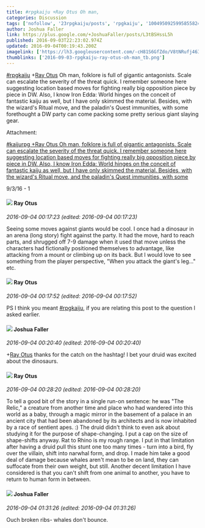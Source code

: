 ```yaml
---
title: #rpgkaiju +Ray Otus Oh man,
categories: Discussion
tags: ['nofollow', '23rpgkaiju/posts', 'rpgkaiju', '100495092599585582455']
author: Joshua Faller
link: https://plus.google.com/+JoshuaFaller/posts/L3tBSHssL5h
published: 2016-09-03T22:23:02.974Z
updated: 2016-09-04T00:19:43.200Z
imagelink: ['https://lh3.googleusercontent.com/-cH81S6GfZdo/V8tNRufj46I/AAAAAAAADDg/-8vuPxLE-3Eo00KO6Hd20JtPDN0yi4T0gCJoC/w191-h265/16%2B-%2B1']
thumblinks: ['2016-09-03-rpgkaiju-ray-otus-oh-man_tb.png']
---
```


<a rel="nofollow" class="ot-hashtag" href="https://plus.google.com/s/%23rpgkaiju/posts">#rpgkaiju</a> <span class="proflinkWrapper"><span class="proflinkPrefix">+</span><a class="proflink" href="https://plus.google.com/100495092599585582455" oid="100495092599585582455">Ray Otus</a></span>​​ Oh man, folklore is full of gigantic antagonists. Scale can escalate the severity of the threat quick. I remember someone here suggesting location based moves for fighting really big opposition piece by piece in DW. Also, I know Iron Edda: World hinges on the conceit of fantastic kaiju as well, but I have only skimmed the material. Besides, with the wizard&#39;s Ritual move, and the paladin&#39;s Quest immunities, with some forethought a DW party can come packing some pretty serious giant slaying gear.﻿


Attachment:

<a href='https://plus.google.com/photos/118408641603864909644/albums/6326235068415354145/6326235068505514914?sqi=100084733231320276299&sqsi=495ab0e7-7352-40c7-9718-677d19c9273e'>#kaijurpg +Ray Otus​ Oh man, folklore is full of gigantic antagonists. Scale can escalate the severity of the threat quick. I remember someone here suggesting location based moves for fighting really big opposition piece by piece in DW. Also, I know Iron Edda: World hinges on the conceit of fantastic kaiju as well, but I have only skimmed the material. Besides, with the wizard's Ritual move, and the paladin's Quest immunities, with some</a>


9/3/16 - 1
<div id='comment z13qerjo3l2ec3wnl22hh354yxupylkbi04'>
  <h4><img src='{{site.baseurl}}//images/avatars/100495092599585582455_photo.jpg'> Ray Otus</h4>
      <p><cite>2016-09-04 00:17:23 (edited: 2016-09-04 00:17:23)</cite></p>
        <p>Seeing some moves against giants would be cool. I once had a dinosaur in an arena (long story) fight against the party. It had the move, hard to reach parts, and shrugged off 7-9 damage when it used that move unless the characters had fictionally positioned themselves to advantage, like attacking from a mount or climbing up on its back. But I would love to see something from the player perspective, &quot;When you attack the giant&#39;s leg...&quot; etc.</p>
</div>
        

<div id='comment z13qerjo3l2ec3wnl22hh354yxupylkbi04'>
  <h4><img src='{{site.baseurl}}//images/avatars/100495092599585582455_photo.jpg'> Ray Otus</h4>
      <p><cite>2016-09-04 00:17:52 (edited: 2016-09-04 00:17:52)</cite></p>
        <p>PS I think you meant <a rel="nofollow" class="ot-hashtag" href="https://plus.google.com/s/%23rpgkaiju/posts">#rpgkaiju</a>, if you are relating this post to the question I asked earlier.</p>
</div>
        

<div id='comment z13qerjo3l2ec3wnl22hh354yxupylkbi04'>
  <h4><img src='{{site.baseurl}}//images/avatars/118408641603864909644_photo.jpg'> Joshua Faller</h4>
      <p><cite>2016-09-04 00:20:40 (edited: 2016-09-04 00:20:40)</cite></p>
        <p><span class="proflinkWrapper"><span class="proflinkPrefix">+</span><a class="proflink" href="https://plus.google.com/100495092599585582455" oid="100495092599585582455">Ray Otus</a></span> thanks for the catch on the hashtag! I bet your druid was excited about the dinosaurs.</p>
</div>
        

<div id='comment z13qerjo3l2ec3wnl22hh354yxupylkbi04'>
  <h4><img src='{{site.baseurl}}//images/avatars/100495092599585582455_photo.jpg'> Ray Otus</h4>
      <p><cite>2016-09-04 00:28:20 (edited: 2016-09-04 00:28:20)</cite></p>
        <p>To tell a good bit of the story in a single run-on sentence: he was &quot;The Relic,&quot; a creature from another time and place who had wandered into this world as a baby, through a magic mirror in the basement of a palace in an ancient city that had been abandoned by its architects and is now inhabited by a race of sentient apes. :) The druid didn&#39;t think to even ask about studying it for the purpose of shape-changing. I put a cap on the size of shape-shifts anyway. Rat to Rhino is my rough range. I put in that limitation after having a druid pull this stunt one too many times - turn into a bird, fly over the villain, shift into narwhal form, and drop. I made him take a good deal of damage because whales aren&#39;t mean to be on land, they can suffocate from their own weight, but still. Another decent limitation I have considered is that you can&#39;t shift from one animal to another, you have to return to human form in between.</p>
</div>
        

<div id='comment z13qerjo3l2ec3wnl22hh354yxupylkbi04'>
  <h4><img src='{{site.baseurl}}//images/avatars/118408641603864909644_photo.jpg'> Joshua Faller</h4>
      <p><cite>2016-09-04 01:31:26 (edited: 2016-09-04 01:31:26)</cite></p>
        <p>Ouch broken ribs- whales don&#39;t bounce.</p>
</div>
        